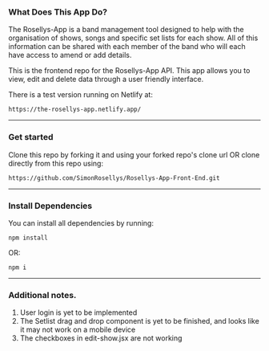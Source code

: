 ### **What Does This App Do?**

The Rosellys-App is a band management tool designed to help with the organisation of shows, songs and specific set lists for each show. All of this information can be shared with each member of the band who will each have access to amend or add details.

This is the frontend repo for the Rosellys-App API.
This app allows you to view, edit and delete data through a user friendly interface.

There is a test version running on Netlify at:

    https://the-rosellys-app.netlify.app/

---

### **Get started**

Clone this repo by forking it and using your forked repo's clone url OR clone directly from this repo using:

    https://github.com/SimonRosellys/Rosellys-App-Front-End.git

---

### **Install Dependencies**

You can install all dependencies by running:

    npm install

OR:

    npm i

---

### Additional notes.

1. User login is yet to be implemented
2. The Setlist drag and drop component is yet to be finished, and looks like it may not work on a mobile device
3. The checkboxes in edit-show.jsx are not working
